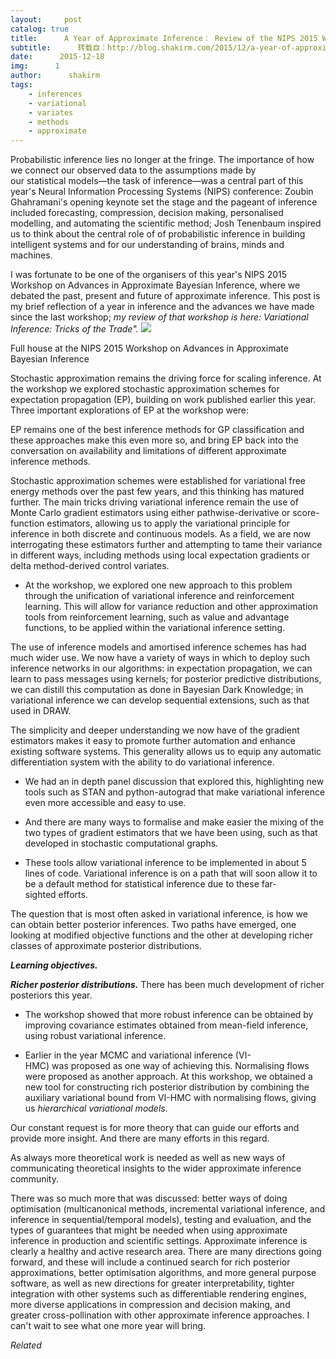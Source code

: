 ```yaml
---
layout:     post
catalog: true
title:      A Year of Approximate Inference： Review of the NIPS 2015 Workshop
subtitle:      转载自：http://blog.shakirm.com/2015/12/a-year-of-approximate-inference/
date:      2015-12-18
img:      1
author:      shakirm
tags:
    - inferences
    - variational
    - variates
    - methods
    - approximate
---
```


Probabilistic inference lies no longer at the fringe. The importance of how we connect our observed data to the assumptions made by our statistical models—the task of inference—was a central part of this year's Neural Information Processing Systems (NIPS) conference: Zoubin Ghahramani's opening keynote set the stage and the pageant of inference included forecasting, compression, decision making, personalised modelling, and automating the scientific method; Josh Tenenbaum inspired us to think about the central role of of probabilistic inference in building intelligent systems and for our understanding of brains, minds and machines.

I was fortunate to be one of the organisers of this year's NIPS 2015 Workshop on Advances in Approximate Bayesian Inference, where we debated the past, present and future of approximate inference. This post is my brief reflection of a year in inference and the advances we have made since the last workshop; *my review of that workshop is here: Variational Inference: Tricks of the Trade".*
![](http://blog.shakirm.com/wp-content/uploads/2015/12/ABIworkshop-1024x367.jpg)


Full house at the NIPS 2015 Workshop on Advances in Approximate Bayesian Inference

Stochastic approximation remains the driving force for scaling inference. At the workshop we explored stochastic approximation schemes for expectation propagation (EP), building on work published earlier this year. Three important explorations of EP at the workshop were:

EP remains one of the best inference methods for GP classification and these approaches make this even more so, and bring EP back into the conversation on availability and limitations of different approximate inference methods.

Stochastic approximation schemes were established for variational free energy methods over the past few years, and this thinking has matured further. The main tricks driving variational inference remain the use of Monte Carlo gradient estimators using either pathwise-derivative or score-function estimators, allowing us to apply the variational principle for inference in both discrete and continuous models. As a field, we are now interrogating these estimators further and attempting to tame their variance in different ways, including methods using local expectation gradients or delta method-derived control variates.

- At the workshop, we explored one new approach to this problem through the unification of variational inference and reinforcement learning. This will allow for variance reduction and other approximation tools from reinforcement learning, such as value and advantage functions, to be applied within the variational inference setting.


The use of inference models and amortised inference schemes has had much wider use. We now have a variety of ways in which to deploy such inference networks in our algorithms: in expectation propagation, we can learn to pass messages using kernels; for posterior predictive distributions, we can distill this computation as done in Bayesian Dark Knowledge; in variational inference we can develop sequential extensions, such as that used in DRAW.

The simplicity and deeper understanding we now have of the gradient estimators makes it easy to promote further automation and enhance existing software systems. This generality allows us to equip any automatic differentiation system with the ability to do variational inference.

- We had an in depth panel discussion that explored this, highlighting new tools such as STAN and python-autograd that make variational inference even more accessible and easy to use.

- And there are many ways to formalise and make easier the mixing of the two types of gradient estimators that we have been using, such as that developed in stochastic computational graphs.

- These tools allow variational inference to be implemented in about 5 lines of code. Variational inference is on a path that will soon allow it to be a default method for statistical inference due to these far-sighted efforts.


The question that is most often asked in variational inference, is how we can obtain better posterior inferences. Two paths have emerged, one looking at modified objective functions and the other at developing richer classes of approximate posterior distributions.

***Learning objectives.***

***Richer posterior distributions.*** There has been much development of richer posteriors this year.

- The workshop showed that more robust inference can be obtained by improving covariance estimates obtained from mean-field inference, using robust variational inference.

- Earlier in the year MCMC and variational inference (VI-HMC) was proposed as one way of achieving this. Normalising flows were proposed as another approach. At this workshop, we obtained a new tool for constructing rich posterior distribution by combining the auxiliary variational bound from VI-HMC with normalising flows, giving us *hierarchical variational models*.


Our constant request is for more theory that can guide our efforts and provide more insight. And there are many efforts in this regard.

As always more theoretical work is needed as well as new ways of communicating theoretical insights to the wider approximate inference community.

There was so much more that was discussed: better ways of doing optimisation (multicanonical methods, incremental variational inference, and inference in sequential/temporal models), testing and evaluation, and the types of guarantees that might be needed when using approximate inference in production and scientific settings. Approximate inference is clearly a healthy and active research area. There are many directions going forward, and these will include a continued search for rich posterior approximations, better optimisation algorithms, and more general purpose software, as well as new directions for greater interpretability, tighter integration with other systems such as differentiable rendering engines, more diverse applications in compression and decision making, and greater cross-pollination with other approximate inference approaches. I can't wait to see what one more year will bring.




*Related*

